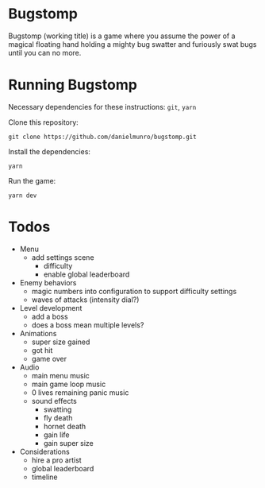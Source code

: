 # Bugstomp

Bugstomp (working title) is a game where you assume the power of a magical floating hand holding a mighty bug swatter and furiously swat bugs until you can no more.

# Running Bugstomp

Necessary dependencies for these instructions: `git`, `yarn`

Clone this repository:

```
git clone https://github.com/danielmunro/bugstomp.git
```

Install the dependencies:

```
yarn
```

Run the game:

```
yarn dev
```

# Todos

* Menu
  * add settings scene
    * difficulty
    * enable global leaderboard
* Enemy behaviors
  * magic numbers into configuration to support difficulty settings
  * waves of attacks (intensity dial?)
* Level development
  * add a boss
  * does a boss mean multiple levels?
* Animations
  * super size gained
  * got hit
  * game over
* Audio
  * main menu music
  * main game loop music
  * 0 lives remaining panic music
  * sound effects
    * swatting
    * fly death
    * hornet death
    * gain life
    * gain super size
* Considerations
  * hire a pro artist
  * global leaderboard
  * timeline
